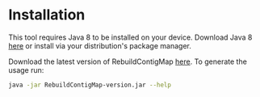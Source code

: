 #  Installation
This tool requires Java 8 to be installed on your device. Download Java 8 
[here](http://www.oracle.com/technetwork/java/javase/downloads/jre8-downloads-2133155.html) 
or install via your distribution's package manager.

Download the latest version of RebuildContigMap [here](https://github.com/biopet/RebuildContigMap/releases/).
To generate the usage run:
```bash
java -jar RebuildContigMap-version.jar --help
```